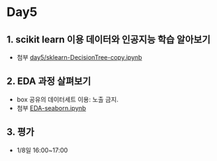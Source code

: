 # Day5

## 1. scikit learn 이용 데이터와 인공지능 학습 알아보기

 - 첨부 [day5/sklearn-DecisionTree-copy.ipynb](./sklearn-DecisionTree-copy.ipynb)

## 2. EDA 과정 살펴보기

 - box 공유의 데이터세트 이용: 노출 금지.
 - 첨부 [EDA-seaborn.ipynb](./EDA-seaborn.ipynb)

## 3. 평가

 - 1/8일 16:00~17:00

